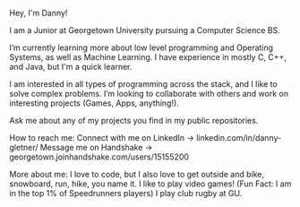 Hey, I'm Danny!

I am a Junior at Georgetown University pursuing a Computer Science BS. 

I’m currently learning more about low level programming and Operating Systems, as well as Machine Learning. 
I have experience in mostly C, C++, and Java, but I'm a quick learner.

I am interested in all types of programming across the stack, and I like to solve complex problems.
I’m looking to collaborate with others and work on interesting projects (Games, Apps, anything!).

Ask me about any of my projects you find in my public repositories.

How to reach me: 
  Connect with me on LinkedIn -> linkedin.com/in/danny-gletner/ 
  Message me on Handshake     -> georgetown.joinhandshake.com/users/15155200
  
More about me:
I love to code, but I also love to get outside and bike, snowboard, run, hike, you name it.
I like to play video games! (Fun Fact: I am in the top 1% of Speedrunners players)
I play club rugby at GU.


